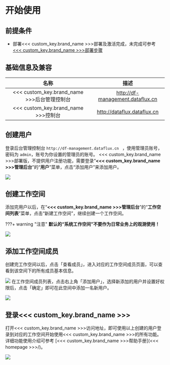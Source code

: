 # 开始使用


## 前提条件

- 部署<<< custom_key.brand_name >>>部署及激活完成，未完成可参考 [<<< custom_key.brand_name >>>部署步骤](how-to-install.md#install-step)

## 基础信息及兼容

|     名称     |                   描述                   |
| :------------------: | :---------------------------------------------: |
|      <<< custom_key.brand_name >>>后台管理控制台      |  http://df-management.dataflux.cn  |
|      <<< custom_key.brand_name >>>控制台      |  http://dataflux.dataflux.cn  |

## 创建用户

登录后台管理控制台 `http://df-management.dataflux.cn ` ，使用管理员账号，密码为 `admin`，账号为你设置的管理员的账号。
<<< custom_key.brand_name >>>部署版，不提供用户注册功能，需要登录“**<<< custom_key.brand_name >>>管理后台**”的“**用户**”菜单，点击“添加用户”来添加用户。

![](img/12.deployment_10.png)

## 创建工作空间
添加完用户以后，在“**<<< custom_key.brand_name >>>管理后台**”的“**工作空间列表**”菜单，点击“新建工作空间”，继续创建一个工作空间。

???+ warning "注意"
     **默认的“系统工作空间”不要作为日常业务上的观测使用！**

![](img/12.deployment_11.png)

## 添加工作空间成员
创建完工作空间以后，点击「查看成员」，进入对应的工作空间成员页面，可以查看到该空间下的所有成员基本信息。

![](img/12.deployment_12.png)
在工作空间成员列表，点击右上角「添加用户」，选择新添加的用户并设置好权限后，点击「确定」即可在此空间中添加一名新用户。

![](img/12.deployment_13.png)
## 登录<<< custom_key.brand_name >>>

打开<<< custom_key.brand_name >>>访问地址，即可使用以上创建的用户登录到对应的工作空间开始使用<<< custom_key.brand_name >>>的所有功能。详细功能使用介绍可参考 [<<< custom_key.brand_name >>>帮助手册](<<< homepage >>>/)。

![](img/12.deployment_14.png)